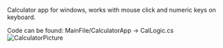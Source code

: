 Calculator app for windows, works with mouse click and numeric keys on keyboard.

Code can be found: MainFile/CalculatorApp -> CalLogic.cs
![CalculatorPicture](https://github.com/PouloGit/CalculatorApp/assets/162190865/c79dd798-92e9-4514-a5e5-258b70fec8b8)
